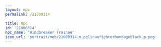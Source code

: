```yaml
---
layout: npc
permalink: /21000314

title: Npc
id: '21000314'
npc_name: 'Windbreaker Trainee'
icon_url: 'portrait/mob/21000314_m_pelicanfighterbandageblack_p.png'
---
```

